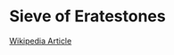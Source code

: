# Sieve of Eratestones

[Wikipedia Article](https://en.wikipedia.org/w/index.php?title=Sieve_of_Eratosthenes&oldid=344533045#Euler.27s_Sieve)
